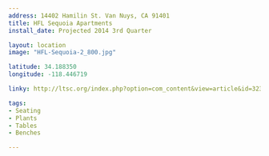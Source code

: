 ```yaml
---
address: 14402 Hamilin St. Van Nuys, CA 91401 
title: HFL Sequoia Apartments
install_date: Projected 2014 3rd Quarter 

layout: location
image: "HFL-Sequoia-2_800.jpg"

latitude: 34.188350
longitude: -118.446719

linky: http://ltsc.org/index.php?option=com_content&view=article&id=323

tags:	
- Seating
- Plants
- Tables
- Benches

---
```


